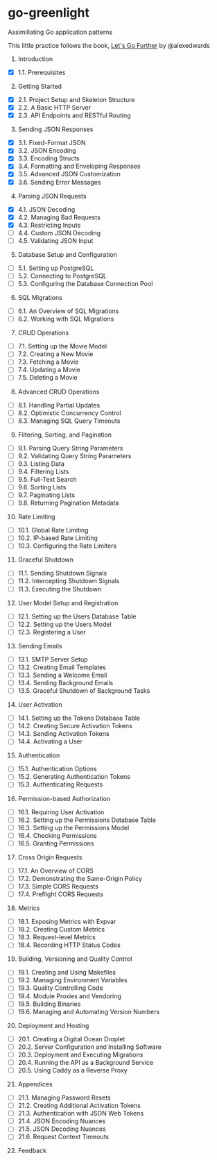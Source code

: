 # go-greenlight
Assimiliating Go application patterns

This little practice follows the book, [Let's Go Further](https://lets-go-further.alexedwards.net/) by @alexedwards

1. Introduction  
- [x] 1.1. Prerequisites

2. Getting Started
- [x] 2.1. Project Setup and Skeleton Structure
- [x] 2.2. A Basic HTTP Server
- [x] 2.3. API Endpoints and RESTful Routing

3. Sending JSON Responses
- [x] 3.1. Fixed-Format JSON
- [x] 3.2. JSON Encoding
- [x] 3.3. Encoding Structs
- [x] 3.4. Formatting and Enveloping Responses
- [x] 3.5. Advanced JSON Customization
- [x] 3.6. Sending Error Messages

4. Parsing JSON Requests
- [x] 4.1. JSON Decoding
- [x] 4.2. Managing Bad Requests
- [x] 4.3. Restricting Inputs
- [ ] 4.4. Custom JSON Decoding
- [ ] 4.5. Validating JSON Input

5. Database Setup and Configuration
- [ ] 5.1. Setting up PostgreSQL
- [ ] 5.2. Connecting to PostgreSQL
- [ ] 5.3. Configuring the Database Connection Pool

6. SQL Migrations
- [ ] 6.1. An Overview of SQL Migrations
- [ ] 6.2. Working with SQL Migrations

7. CRUD Operations
- [ ] 7.1. Setting up the Movie Model
- [ ] 7.2. Creating a New Movie
- [ ] 7.3. Fetching a Movie
- [ ] 7.4. Updating a Movie
- [ ] 7.5. Deleting a Movie

8. Advanced CRUD Operations
- [ ] 8.1. Handling Partial Updates
- [ ] 8.2. Optimistic Concurrency Control
- [ ] 8.3. Managing SQL Query Timeouts

9. Filtering, Sorting, and Pagination
- [ ] 9.1. Parsing Query String Parameters
- [ ] 9.2. Validating Query String Parameters
- [ ] 9.3. Listing Data
- [ ] 9.4. Filtering Lists
- [ ] 9.5. Full-Text Search
- [ ] 9.6. Sorting Lists
- [ ] 9.7. Paginating Lists
- [ ] 9.8. Returning Pagination Metadata

10.  Rate Limiting
- [ ] 10.1. Global Rate Limiting
- [ ] 10.2. IP-based Rate Limiting
- [ ] 10.3. Configuring the Rate Limiters

11.  Graceful Shutdown
- [ ] 11.1. Sending Shutdown Signals
- [ ] 11.2. Intercepting Shutdown Signals
- [ ] 11.3. Executing the Shutdown

12.  User Model Setup and Registration
- [ ] 12.1. Setting up the Users Database Table
- [ ] 12.2. Setting up the Users Model
- [ ] 12.3. Registering a User

13.  Sending Emails
- [ ] 13.1. SMTP Server Setup
- [ ] 13.2. Creating Email Templates
- [ ] 13.3. Sending a Welcome Email
- [ ] 13.4. Sending Background Emails
- [ ] 13.5. Graceful Shutdown of Background Tasks

14.  User Activation
- [ ] 14.1. Setting up the Tokens Database Table
- [ ] 14.2. Creating Secure Activation Tokens
- [ ] 14.3. Sending Activation Tokens
- [ ] 14.4. Activating a User

15.  Authentication
- [ ] 15.1. Authentication Options
- [ ] 15.2. Generating Authentication Tokens
- [ ] 15.3. Authenticating Requests

16.  Permission-based Authorization
- [ ] 16.1. Requiring User Activation
- [ ] 16.2. Setting up the Permissions Database Table
- [ ] 16.3. Setting up the Permissions Model
- [ ] 16.4. Checking Permissions
- [ ] 16.5. Granting Permissions

17.  Cross Origin Requests
- [ ] 17.1. An Overview of CORS
- [ ] 17.2. Demonstrating the Same-Origin Policy
- [ ] 17.3. Simple CORS Requests
- [ ] 17.4. Preflight CORS Requests

18.  Metrics
- [ ] 18.1. Exposing Metrics with Expvar
- [ ] 18.2. Creating Custom Metrics
- [ ] 18.3. Request-level Metrics
- [ ] 18.4. Recording HTTP Status Codes

19.  Building, Versioning and Quality Control
- [ ] 19.1. Creating and Using Makefiles
- [ ] 19.2. Managing Environment Variables
- [ ] 19.3. Quality Controlling Code
- [ ] 19.4. Module Proxies and Vendoring
- [ ] 19.5. Building Binaries
- [ ] 19.6. Managing and Automating Version Numbers

20.  Deployment and Hosting
- [ ] 20.1. Creating a Digital Ocean Droplet
- [ ] 20.2. Server Configuration and Installing Software
- [ ] 20.3. Deployment and Executing Migrations
- [ ] 20.4. Running the API as a Background Service
- [ ] 20.5. Using Caddy as a Reverse Proxy

21.  Appendices
- [ ] 21.1. Managing Password Resets
- [ ] 21.2. Creating Additional Activation Tokens
- [ ] 21.3. Authentication with JSON Web Tokens
- [ ] 21.4. JSON Encoding Nuances
- [ ] 21.5. JSON Decoding Nuances
- [ ] 21.6. Request Context Timeouts

22.  Feedback